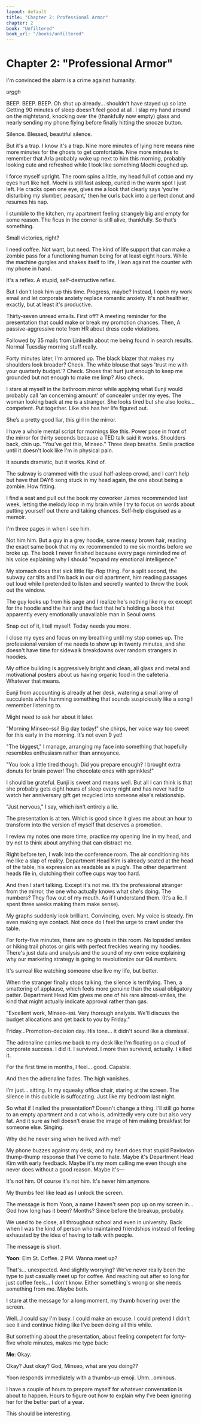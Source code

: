 ```yaml
---
layout: default
title: "Chapter 2: Professional Armor"
chapter: 2
book: "Unfiltered"
book_url: "/books/unfiltered"
---
```


# Chapter 2: "Professional Armor"

I'm convinced the alarm is a crime against humanity.

*urggh*

BEEP. BEEP. BEEP. Oh shut up already... shouldn't have stayed up so late. Getting 90 minutes of sleep doesn't feel good at all. I slap my hand around on the nightstand, knocking over the (thankfully now empty) glass and nearly sending my phone flying before finally hitting the snooze button.

Silence. Blessed, beautiful silence.

But it's a trap. I know it's a trap. Nine more minutes of lying here means nine more minutes for the ghosts to get comfortable. Nine more minutes to remember that Aria probably woke up next to him this morning, probably looking cute and refreshed while I look like something Mochi coughed up.

I force myself upright. The room spins a little, my head full of cotton and my eyes hurt like hell. Mochi is still fast asleep, curled in the warm spot I just left. He cracks open one eye, gives me a look that clearly says ‘you’re disturbing my slumber, peasant,’ then he curls back into a perfect donut and resumes his nap.

I stumble to the kitchen, my apartment feeling strangely big and empty for some reason. The ficus in the corner is still alive, thankfully. So that’s something. 

Small victories, right?

I need coffee. Not want, but need. The kind of life support that can make a zombie pass for a functioning human being for at least eight hours. While the machine gurgles and shakes itself to life, I lean against the counter with my phone in hand.

It's a reflex. A stupid, self-destructive reflex.

But I don't look him up this time. Progress, maybe? Instead, I open my work email and let corporate anxiety replace romantic anxiety. It's not healthier, exactly, but at least it's productive.

Thirty-seven unread emails. First off? A meeting reminder for the presentation that could make or break my promotion chances. Then, A passive-aggressive note from HR about dress code violations. 

Followed by 35 mails from LinkedIn about me being found in search results. Normal Tuesday morning stuff really.

Forty minutes later, I'm armored up. The black blazer that makes my shoulders look broader? Check. The white blouse that says 'trust me with your quarterly budget.'? Check. Shoes that hurt just enough to keep me grounded but not enough to make me limp? Also check. 

I stare at myself in the bathroom mirror while applying what Eunji would probably call 'an concerning amount' of concealer under my eyes. The woman looking back at me is a stranger. She looks tired but she also looks... competent. Put together. Like she has her life figured out.

She’s a pretty good liar, this girl in the mirror.

I have a whole mental script for mornings like this. Power pose in front of the mirror for thirty seconds because a TED talk said it works. Shoulders back, chin up. "You've got this, Minseo." Three deep breaths. Smile practice until it doesn't look like I'm in physical pain.

It sounds dramatic, but it works. Kind of.

The subway is crammed with the usual half-asleep crowd, and I can’t help but have that DAY6 song stuck in my head again, the one about being a zombie. How fitting. 

I find a seat and pull out the book my coworker James recommended last week, letting the melody loop in my brain while I try to focus on words about putting yourself out there and taking chances. Self-help disguised as a memoir.

I'm three pages in when I see him.

Not him him. But a guy in a grey hoodie, same messy brown hair, reading the exact same book that my ex recommended to me six months before we broke up. The book I never finished because every page reminded me of his voice explaining why I should "expand my emotional intelligence."

My stomach does that sick little flip-flop thing. For a split second, the subway car tilts and I'm back in our old apartment, him reading passages out loud while I pretended to listen and secretly wanted to throw the book out the window.

The guy looks up from his page and I realize he's nothing like my ex except for the hoodie and the hair and the fact that he's holding a book that apparently every emotionally unavailable man in Seoul owns.

Snap out of it, I tell myself. Today needs you more.

I close my eyes and focus on my breathing until my stop comes up. The professional version of me needs to show up in twenty minutes, and she doesn't have time for sidewalk breakdowns over random strangers in hoodies.

My office building is aggressively bright and clean, all glass and metal and motivational posters about us having organic food in the cafeteria. Whatever that means. 

Eunji from accounting is already at her desk, watering a small army of succulents while humming something that sounds suspiciously like a song I remember listening to. 

Might need to ask her about it later.

"Morning Minseo-ssi! Big day today!" she chirps, her voice way too sweet for this early in the morning. It’s not even 9 yet!

"The biggest," I manage, arranging my face into something that hopefully resembles enthusiasm rather than annoyance.

"You look a little tired though. Did you prepare enough? I brought extra donuts for brain power! The chocolate ones with sprinkles!"

I should be grateful. Eunji is sweet and means well. But all I can think is that she probably gets eight hours of sleep every night and has never had to watch her anniversary gift get recycled into someone else's relationship.

"Just nervous," I say, which isn't entirely a lie.

The presentation is at ten. Which is good since it gives me about an hour to transform into the version of myself that deserves a promotion. 

I review my notes one more time, practice my opening line in my head, and try not to think about anything that can distract me.

Right before ten, I walk into the conference room. The air conditioning hits me like a slap of reality. Department Head Kim is already seated at the head of the table, his expression as readable as a pug’s. The other department heads file in, clutching their coffee cups way too hard.

And then I start talking. Except it's not me. It’s the professional stranger from the mirror, the one who actually knows what she's doing. The numbers? They flow out of my mouth. As if I understand them. (It’s a lie. I spent three weeks making them make sense). 

My graphs suddenly look brilliant. Convincing, even. My voice is steady. I’m even making eye contact. Not once do I feel the urge to crawl under the table. 

For forty-five minutes, there are no ghosts in this room. No lopsided smiles or hiking trail photos or girls with perfect freckles wearing my hoodies. There's just data and analysis and the sound of my own voice explaining why our marketing strategy is going to revolutionize our Q4 numbers.

It's surreal like watching someone else live my life, but better.

When the stranger finally stops talking, the silence is terrifying. Then, a smattering of applause, which feels more genuine than the usual obligatory patter. Department Head Kim gives me one of his rare almost-smiles, the kind that might actually indicate approval rather than gas.

"Excellent work, Minseo-ssi. Very thorough analysis. We'll discuss the budget allocations and get back to you by Friday."

Friday…Promotion-decision day. His tone… it didn't sound like a dismissal. 

The adrenaline carries me back to my desk like I'm floating on a cloud of corporate success. I did it. I survived. I more than survived, actually. I killed it.

For the first time in months, I feel… good. Capable.

And then the adrenaline fades. The high vanishes.

I’m just... sitting. In my squeaky office chair, staring at the screen. The silence in this cubicle is suffocating. Just like my bedroom last night.

So what if I nailed the presentation? Doesn't change a thing. I'll still go home to an empty apartment and a cat who is, admittedly very cute but also very fat. And it sure as hell doesn't erase the image of him making breakfast for someone else. Singing.

Why did he never sing when he lived with me?

My phone buzzes against my desk, and my heart does that stupid Pavlovian thump-thump response that I've come to hate. Maybe it's Department Head Kim with early feedback. Maybe it's my mom calling me even though she never does without a good reason. Maybe it's—

It's not him. Of course it's not him. It's never him anymore.

My thumbs feel like lead as I unlock the screen.

The message is from Yoon, a name I haven't seen pop up on my screen in... God how long has it been? Months? Since before the breakup, probably. 

We used to be close, all throughout school and even in university. Back when I was the kind of person who maintained friendships instead of feeling exhausted by the idea of having to talk with people.

The message is short.

**Yoon**: Elm St. Coffee. 2 PM. Wanna meet up?

That's... unexpected. And slightly worrying? We've never really been the type to just casually meet up for coffee. And reaching out after so long for just coffee feels... I don't know. Either something's wrong or she needs something from me. Maybe both. 

I stare at the message for a long moment, my thumb hovering over the screen. 

Well…I could say I'm busy. I could make an excuse. I could pretend I didn't see it and continue hiding like I’ve been doing all this while.

But something about the presentation, about feeling competent for forty-five whole minutes, makes me type back:

**Me**: Okay.

Okay? Just okay? God, Minseo, what are you doing??

Yoon responds immediately with a thumbs-up emoji. Uhm…ominous.

I have a couple of hours to prepare myself for whatever conversation is about to happen. Hours to figure out how to explain why I've been ignoring her for the better part of a year.

This should be interesting.